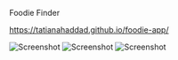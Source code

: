 Foodie Finder

https://tatianahaddad.github.io/foodie-app/

![Screenshot](/images/main-screen.png)
![Screenshot](/images/city-search.png)
![Screenshot](/images/results.png)